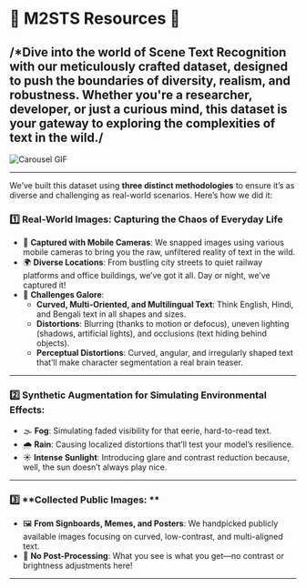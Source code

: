 # 🌟 M2STS Resources 🌟

/*Dive into the world of **Scene Text Recognition** with our meticulously crafted dataset, designed to push the boundaries of diversity, realism, and robustness. Whether you're a researcher, developer, or just a curious mind, this dataset is your gateway to exploring the complexities of text in the wild./
---
![Carousel GIF](https://github.com/username/repository-name/raw/main/path/to/your/carousel.gif)

---

We’ve built this dataset using **three distinct methodologies** to ensure it’s as diverse and challenging as real-world scenarios. Here’s how we did it:

### 1️⃣ **Real-World Images: Capturing the Chaos of Everyday Life**
- 📸 **Captured with Mobile Cameras**: We snapped images using various mobile cameras to bring you the raw, unfiltered reality of text in the wild.
- 🌍 **Diverse Locations**: From bustling city streets to quiet railway platforms and office buildings, we’ve got it all. Day or night, we’ve captured it!
- 🎨 **Challenges Galore**:
  - **Curved, Multi-Oriented, and Multilingual Text**: Think English, Hindi, and Bengali text in all shapes and sizes.
  - **Distortions**: Blurring (thanks to motion or defocus), uneven lighting (shadows, artificial lights), and occlusions (text hiding behind objects).
  - **Perceptual Distortions**: Curved, angular, and irregularly shaped text that’ll make character segmentation a real brain teaser.

---

### 2️⃣ **Synthetic Augmentation for Simulating Environmental Effects:**
- 🌫️ **Fog**: Simulating faded visibility for that eerie, hard-to-read text.
- 🌧️ **Rain**: Causing localized distortions that’ll test your model’s resilience.
- ☀️ **Intense Sunlight**: Introducing glare and contrast reduction because, well, the sun doesn’t always play nice.

---

### 3️⃣ **Collected Public Images: **
- 🖼️ **From Signboards, Memes, and Posters**: We handpicked publicly available images focusing on curved, low-contrast, and multi-aligned text.
- 🚫 **No Post-Processing**: What you see is what you get—no contrast or brightness adjustments here!

---


